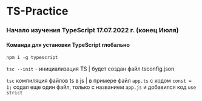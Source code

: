 # TS-Practice

### Начало изучения TypeScript 17.07.2022 г. (конец Июля)

#### Команда для установки TypeScript глобально
`npm i -g typescript`

`tsc --init` - инициализация TS | будет создан файл tsconfig.json

`tsc` компиляция файлов ts в js | в примере файл `app.ts` с кодом `const = 1;` содал еще один файл, только с названием `app.js` и добавился код `use strict`